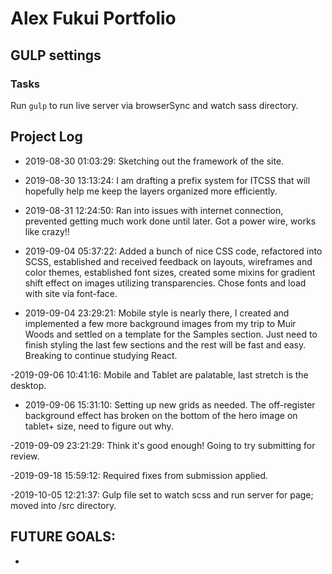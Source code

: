 # Alex Fukui Portfolio

## GULP settings
### Tasks

Run `gulp` to run live server via browserSync and watch sass directory.

## Project Log

- 2019-08-30 01:03:29: Sketching out the framework of the site.

- 2019-08-30 13:13:24: I am drafting a prefix system for ITCSS that will hopefully help me keep the layers organized more efficiently.

- 2019-08-31 12:24:50: Ran into issues with internet connection, prevented getting much work done until later. Got a power wire, works like crazy!!

- 2019-09-04 05:37:22: Added a bunch of nice CSS code, refactored into SCSS, established and received feedback on layouts, wireframes and color themes, established font sizes, created some mixins for gradient shift effect on images utilizing transparencies. Chose fonts and load with site via font-face.

- 2019-09-04 23:29:21: Mobile style is nearly there, I created and implemented a few more background images from my trip to Muir Woods and settled on a template for the Samples section. Just need to finish styling the last few sections and the rest will be fast and easy. Breaking to continue studying React.

-2019-09-06 10:41:16: Mobile and Tablet are palatable, last stretch is the desktop.

- 2019-09-06 15:31:10: Setting up new grids as needed. The off-register background effect has broken on the bottom of the hero image on tablet+ size, need to figure out why.

-2019-09-09 23:21:29: Think it's good enough! Going to try submitting for review.

-2019-09-18 15:59:12: Required fixes from submission applied.

-2019-10-05 12:21:37: Gulp file set to watch scss and run server for page; moved into /src directory.

## FUTURE GOALS:

- 